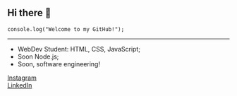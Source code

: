 ## Hi there 👋

<code>console.log("Welcome to my GitHub!");</code>
<hr>

- WebDev Student: HTML, CSS, JavaScript;
- Soon Node.js;
- Soon, software engineering!

<div>
  <a href="https://www.instagram.com/eduucavalcante__">Instagram</a><br>
  <a href="https://www.linkedin.com/in/eduardo-cavalcante-a3824931a">LinkedIn</a>
</div>

<!--
**eduucavalcante/eduucavalcante** is a ✨ _special_ ✨ repository because its `README.md` (this file) appears on your GitHub profile.

Here are some ideas to get you started:

- 🔭 I’m currently working on ...
- 🌱 I’m currently learning ...
- 👯 I’m looking to collaborate on ...
- 🤔 I’m looking for help with ...
- 💬 Ask me about ...
- 📫 How to reach me: ...
- 😄 Pronouns: ...
- ⚡ Fun fact: ...
-->
